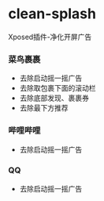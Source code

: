 # clean-splash
Xposed插件-净化开屏广告
### 菜鸟裹裹
- 去除启动摇一摇广告
- 去除取包裹下面的滚动栏
- 去除底部发现、裹裹券
- 去除最下方推荐
### 哔哩哔哩
- 去除启动摇一摇广告
### QQ
- 去除启动摇一摇广告

